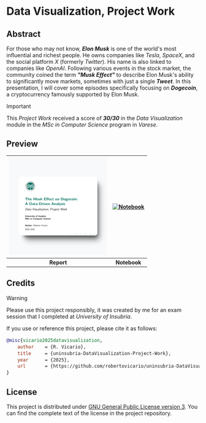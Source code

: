 # Data Visualization, Project Work

## Abstract

For those who may not know, **_Elon Musk_** is one of the world's most influential and richest people. He owns companies like _Tesla_, _SpaceX_, and the social platform _X_ (formerly _Twitter_). His name is also linked to companies like _OpenAI_. Following various events in the stock market, the community coined the term **_"Musk Effect"_** to describe Elon Musk's ability to significantly move markets, sometimes with just a single **_Tweet_**. In this presentation, I will cover some episodes specifically focusing on **_Dogecoin_**, a cryptocurrency famously supported by Elon Musk.

> [!IMPORTANT]
>
> This _Project Work_ received a score of **_30/30_** in the _Data Visualization_ module in the _MSc in Computer Science_ program in _Varese_.

## Preview

| <a href="[https://www.robertovicario.com](https://raw.githubusercontent.com/robertovicario/uninsubria-DataVisualization-Project-Work/main/docs/The_Musk_Effect_on_Dogecoin__A_Data_Driven_Analysis.pdf)"><img src="./docs/img/report.png" alt="Report" width="256"></a> | <a href="#"><img src="./docs/img/notebook.png" alt="Notebook" width="256"></a> |
| :-: | :-: |
| **Report** | **Notebook** |

## Credits

> [!WARNING]
>
> Please use this project responsibly, it was created by me for an exam session that I completed at _University of Insubria_.
>
> If you use or reference this project, please cite it as follows:
>
> ```bib
> @misc{vicario2025datavisualization,
>     author    = {R. Vicario},
>     title     = {uninsubria-DataVisualization-Project-Work},
>     year      = {2025},
>     url       = {https://github.com/robertovicario/uninsubria-DataVisualization-Project-Work}
> }
> ```

## License

This project is distributed under [GNU General Public License version 3](https://opensource.org/license/gpl-3-0). You can find the complete text of the license in the project repository.
